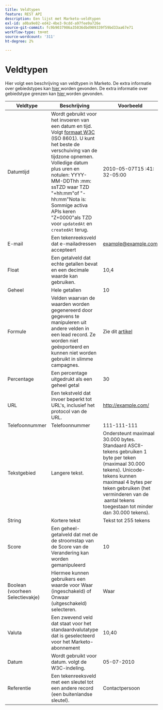 ```yaml
---
title: Veldtypen
feature: REST API
description: Een lijst met Marketo-veldtypen
exl-id: a0ba9e02-ed42-4be3-9cdd-a97fee9a726e
source-git-commit: fc9b9037986a35036dbd909339f59bd33aa67e71
workflow-type: tm+mt
source-wordcount: '311'
ht-degree: 2%

---
```


# Veldtypen

Hier volgt een beschrijving van veldtypen in Marketo. De extra informatie over gebiedstypes kan [ hier ](https://experienceleague.adobe.com/en/docs/marketo/using/product-docs/administration/field-management/custom-field-type-glossary) worden gevonden. De extra informatie over gebiedstype grenzen kan [ hier ](https://nation.marketo.com/t5/knowledgebase/marketo-field-limits-by-field-type/ta-p/251613) worden gevonden.

| Veldtype | Beschrijving | Voorbeeld |
| --- | --- | --- |
| Datumtijd | Wordt gebruikt voor het invoeren van een datum en tijd. Volgt [ formaat W3C ](https://www.w3.org/TR/NOTE-datetime) (ISO 8601). U kunt het beste de verschuiving van de tijdzone opnemen. Volledige datum plus uren en notulen: YYYY-MM-DDThh :mm: ssTZD waar TZD &quot;+hh:mm&quot;of &quot;-hh:mm&quot;Nota is: Sommige activa APIs keren &quot;Z+0000&quot;als TZD voor `updatedAt` en `createdAt` terug. | 2010-05-07T15 :41: 32-05:00 |
| E-mail | Een tekenreeksveld dat e-mailadressen accepteert | example@example.com |
| Float | Een getalveld dat echte getallen bevat en een decimale waarde kan gebruiken. | 10,4 |
| Geheel | Hele getallen | 10 |
| Formule | Velden waarvan de waarden worden gegenereerd door gegevens te manipuleren uit andere velden in een lead record. Ze worden niet geëxporteerd en kunnen niet worden gebruikt in slimme campagnes. | Zie dit [ artikel ](https://experienceleague.adobe.com/en/docs/marketo/using/product-docs/administration/field-management/create-and-use-a-concatenated-string-formula-field) |
| Percentage | Een percentage uitgedrukt als een geheel getal | 30 |
| URL | Een tekstveld dat invoer beperkt tot URL&#39;s, inclusief het protocol van de URL. | http://example.com/ |
| Telefoonnummer | Telefoonnummer | 111-111-111 |
| Tekstgebied | Langere tekst. | Ondersteunt maximaal 30.000 bytes. Standaard ASCII-tekens gebruiken 1 byte per teken (maximaal 30.000 tekens). Unicode-tekens kunnen maximaal 4 bytes per teken gebruiken (het verminderen van de  aantal tekens toegestaan tot minder dan 30.000 tekens). |
| String | Kortere tekst | Tekst tot 255 tekens |
| Score | Een geheel-getalveld dat met de de stroomstap van de Score van de Verandering kan worden gemanipuleerd | 10 |
| Boolean (voorheen Selectievakje) | Hiermee kunnen gebruikers een waarde voor Waar (ingeschakeld) of Onwaar (uitgeschakeld) selecteren. | Waar |
| Valuta | Een zwevend veld dat staat voor het standaardvalutatype dat is geselecteerd voor het Marketo-abonnement | 10,40 |
| Datum | Wordt gebruikt voor datum. volgt de W3C-indeling. | 05-07-2010 |
| Referentie | Een tekenreeksveld met een sleutel tot een andere record (een buitenlandse sleutel). | Contactpersoon |
